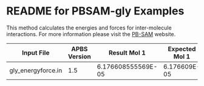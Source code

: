 README for PBSAM-gly Examples
=============================

This method calculates the energies and forces for inter-molecule interactions. For more information please visit the [PB-SAM](http://www.poissonboltzmann.org/external_contributions/extern-pbsam) website.

**Input File**|**APBS Version**|**Result Mol 1**|**Expected Mol 1**|**Result Mol 2**|**Expected Mol 2***
---|---|---|---|---|---
gly_energyforce.in|1.5|6.176608555569E-05|6.176609E-05|6.210593742215E-05|6.210594E-05